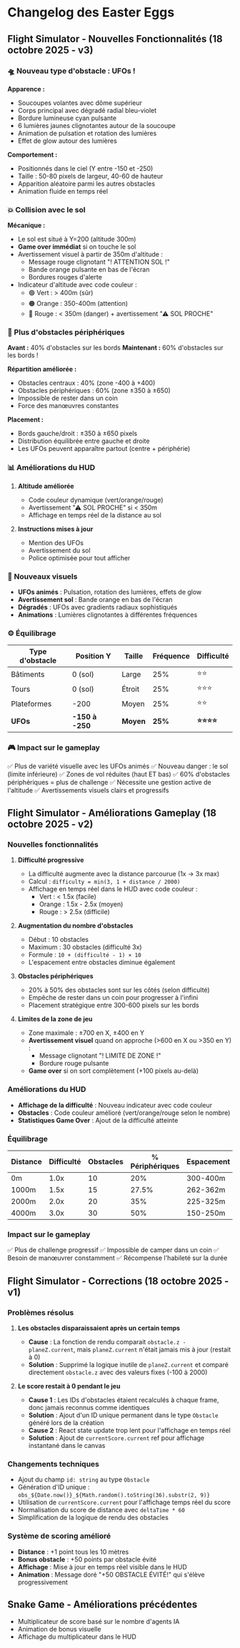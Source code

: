 # Changelog des Easter Eggs

## Flight Simulator - Nouvelles Fonctionnalités (18 octobre 2025 - v3)

### 🛸 Nouveau type d'obstacle : UFOs !

**Apparence :**
- Soucoupes volantes avec dôme supérieur
- Corps principal avec dégradé radial bleu-violet
- Bordure lumineuse cyan pulsante
- 6 lumières jaunes clignotantes autour de la soucoupe
- Animation de pulsation et rotation des lumières
- Effet de glow autour des lumières

**Comportement :**
- Positionnés dans le ciel (Y entre -150 et -250)
- Taille : 50-80 pixels de largeur, 40-60 de hauteur
- Apparition aléatoire parmi les autres obstacles
- Animation fluide en temps réel

### 💥 Collision avec le sol

**Mécanique :**
- Le sol est situé à Y=200 (altitude 300m)
- **Game over immédiat** si on touche le sol
- Avertissement visuel à partir de 350m d'altitude :
  - Message rouge clignotant "! ATTENTION SOL !"
  - Bande orange pulsante en bas de l'écran
  - Bordures rouges d'alerte
- Indicateur d'altitude avec code couleur :
  - 🟢 Vert : > 400m (sûr)
  - 🟠 Orange : 350-400m (attention)
  - 🔴 Rouge : < 350m (danger) + avertissement "⚠ SOL PROCHE"

### 🎯 Plus d'obstacles périphériques

**Avant :** 40% d'obstacles sur les bords
**Maintenant :** 60% d'obstacles sur les bords !

**Répartition améliorée :**
- Obstacles centraux : 40% (zone -400 à +400)
- Obstacles périphériques : 60% (zone ±350 à ±650)
- Impossible de rester dans un coin
- Force des manœuvres constantes

**Placement :**
- Bords gauche/droit : ±350 à ±650 pixels
- Distribution équilibrée entre gauche et droite
- Les UFOs peuvent apparaître partout (centre + périphérie)

### 📊 Améliorations du HUD

1. **Altitude améliorée**
   - Code couleur dynamique (vert/orange/rouge)
   - Avertissement "⚠ SOL PROCHE" si < 350m
   - Affichage en temps réel de la distance au sol

2. **Instructions mises à jour**
   - Mention des UFOs
   - Avertissement du sol
   - Police optimisée pour tout afficher

### 🎨 Nouveaux visuels

- **UFOs animés** : Pulsation, rotation des lumières, effets de glow
- **Avertissement sol** : Bande orange en bas de l'écran
- **Dégradés** : UFOs avec gradients radiaux sophistiqués
- **Animations** : Lumières clignotantes à différentes fréquences

### ⚙️ Équilibrage

| Type d'obstacle | Position Y | Taille | Fréquence | Difficulté |
|-----------------|-----------|--------|-----------|-----------|
| Bâtiments       | 0 (sol)   | Large  | 25%       | ⭐⭐     |
| Tours           | 0 (sol)   | Étroit | 25%       | ⭐⭐⭐   |
| Plateformes     | -200      | Moyen  | 25%       | ⭐⭐     |
| **UFOs**        | **-150 à -250** | **Moyen** | **25%** | **⭐⭐⭐⭐** |

### 🎮 Impact sur le gameplay

✅ Plus de variété visuelle avec les UFOs animés
✅ Nouveau danger : le sol (limite inférieure)
✅ Zones de vol réduites (haut ET bas)
✅ 60% d'obstacles périphériques = plus de challenge
✅ Nécessite une gestion active de l'altitude
✅ Avertissements visuels clairs et progressifs

## Flight Simulator - Améliorations Gameplay (18 octobre 2025 - v2)

### Nouvelles fonctionnalités

1. **Difficulté progressive**
   - La difficulté augmente avec la distance parcourue (1x → 3x max)
   - Calcul : `difficulty = min(3, 1 + distance / 2000)`
   - Affichage en temps réel dans le HUD avec code couleur :
     - Vert : < 1.5x (facile)
     - Orange : 1.5x - 2.5x (moyen)
     - Rouge : > 2.5x (difficile)

2. **Augmentation du nombre d'obstacles**
   - Début : 10 obstacles
   - Maximum : 30 obstacles (difficulté 3x)
   - Formule : `10 + (difficulté - 1) × 10`
   - L'espacement entre obstacles diminue également

3. **Obstacles périphériques**
   - 20% à 50% des obstacles sont sur les côtés (selon difficulté)
   - Empêche de rester dans un coin pour progresser à l'infini
   - Placement stratégique entre 300-600 pixels sur les bords

4. **Limites de la zone de jeu**
   - Zone maximale : ±700 en X, ±400 en Y
   - **Avertissement visuel** quand on approche (>600 en X ou >350 en Y) :
     - Message clignotant "! LIMITE DE ZONE !"
     - Bordure rouge pulsante
   - **Game over** si on sort complètement (+100 pixels au-delà)

### Améliorations du HUD

- **Affichage de la difficulté** : Nouveau indicateur avec code couleur
- **Obstacles** : Code couleur amélioré (vert/orange/rouge selon le nombre)
- **Statistiques Game Over** : Ajout de la difficulté atteinte

### Équilibrage

| Distance | Difficulté | Obstacles | % Périphériques | Espacement |
|----------|-----------|-----------|-----------------|------------|
| 0m       | 1.0x      | 10        | 20%             | 300-400m   |
| 1000m    | 1.5x      | 15        | 27.5%           | 262-362m   |
| 2000m    | 2.0x      | 20        | 35%             | 225-325m   |
| 4000m    | 3.0x      | 30        | 50%             | 150-250m   |

### Impact sur le gameplay

✅ Plus de challenge progressif
✅ Impossible de camper dans un coin
✅ Besoin de manœuvrer constamment
✅ Récompense l'habileté sur la durée

## Flight Simulator - Corrections (18 octobre 2025 - v1)

### Problèmes résolus

1. **Les obstacles disparaissaient après un certain temps**
   - **Cause** : La fonction de rendu comparait `obstacle.z - planeZ.current`, mais `planeZ.current` n'était jamais mis à jour (restait à 0)
   - **Solution** : Supprimé la logique inutile de `planeZ.current` et comparé directement `obstacle.z` avec des valeurs fixes (-100 à 2000)

2. **Le score restait à 0 pendant le jeu**
   - **Cause 1** : Les IDs d'obstacles étaient recalculés à chaque frame, donc jamais reconnus comme identiques
   - **Solution** : Ajout d'un ID unique permanent dans le type `Obstacle` généré lors de la création
   - **Cause 2** : React state update trop lent pour l'affichage en temps réel
   - **Solution** : Ajout de `currentScore.current` ref pour affichage instantané dans le canvas

### Changements techniques

- Ajout du champ `id: string` au type `Obstacle`
- Génération d'ID unique : `obs_${Date.now()}_${Math.random().toString(36).substr(2, 9)}`
- Utilisation de `currentScore.current` pour l'affichage temps réel du score
- Normalisation du score de distance avec `deltaTime * 60`
- Simplification de la logique de rendu des obstacles

### Système de scoring amélioré

- **Distance** : +1 point tous les 10 mètres
- **Bonus obstacle** : +50 points par obstacle évité
- **Affichage** : Mise à jour en temps réel visible dans le HUD
- **Animation** : Message doré "+50 OBSTACLE ÉVITÉ!" qui s'élève progressivement

## Snake Game - Améliorations précédentes

- Multiplicateur de score basé sur le nombre d'agents IA
- Animation de bonus visuelle
- Affichage du multiplicateur dans le HUD
